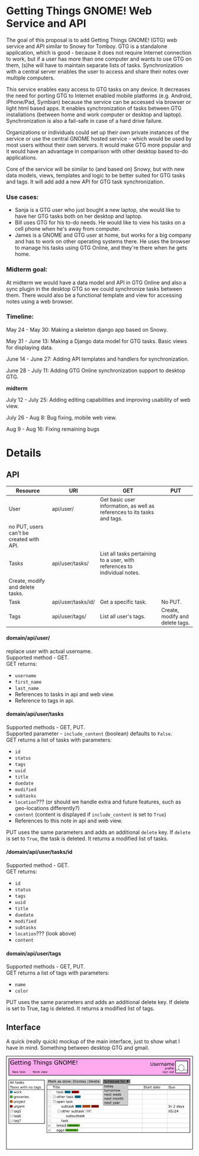 # Getting Things GNOME! Web Service and API

The goal of this proposal is to add Getting Things GNOME! (GTG) web
service and API similar to Snowy for Tomboy. GTG is a standalone
application, which is good - because it does not require Internet
connection to work, but if a user has more than one computer and wants
to use GTG on them, (s)he will have to maintain separate lists of tasks.
Synchronization with a central server enables the user to access and
share their notes over multiple computers.

This service enables easy access to GTG tasks on any device. It
decreases the need for porting GTG to Internet enabled mobile platforms
(e.g. Android, iPhone/Pad, Symbian) because the service can be accessed
via browser or light html based apps. It enables synchronization of
tasks between GTG installations (between home and work computer or
desktop and laptop). Synchronization is also a fail-safe in case of a
hard drive failure.

Organizations or individuals could set up their own private instances of
the service or use the central GNOME hosted service - which would be
used by most users without their own servers. It would make GTG more
popular and it would have an advantage in comparison with other desktop
based to-do applications.

Core of the service will be similar to (and based on) Snowy, but with
new data models, views, templates and logic to be better suited for GTG
tasks and tags. It will add add a new API for GTG task synchronization.

### Use cases:

- Sanja is a GTG user who just bought a new laptop, she would like to
  have her GTG tasks both on her desktop and laptop.
- Bill uses GTG for his to-do needs. He would like to view his tasks
  on a cell phone when he's away from computer.
- James is a GNOME and GTG user at home, but works for a big company
  and has to work on other operating systems there. He uses the
  browser to manage his tasks using GTG Online, and they're there when
  he gets home.

### Midterm goal:

At midterm we would have a data model and API in GTG Online and also a
sync plugin in the desktop GTG so we could synchronize tasks between
them. There would also be a functional template and view for accessing
notes using a web browser.

### Timeline:

May 24 - May 30: Making a skeleton django app based on Snowy.

May 31 - June 13: Making a Django data model for GTG tasks. Basic views
for displaying data.

June 14 - June 27: Adding API templates and handlers for
synchronization.

June 28 - July 11: Adding GTG Online synchronization support to desktop
GTG.

**midterm**

July 12 - July 25: Adding editing capabilities and improving usability
of web view.

July 26 - Aug 8: Bug fixing, mobile web view.

Aug 9 - Aug 16: Fixing remaining bugs

# Details

## API

| Resource | URI | GET | PUT |
|----------|-----|-----|-----|
| User | api/user/ | Get basic user information, as well as references to its tasks and tags. | 
no PUT, users can't be created with API. |
| Tasks | api/user/tasks/ | List all tasks pertaining to a user, with references to individual notes. | 
Create, modify and delete tasks. |
| Task | api/user/tasks/id/ | Get a specific task. | No PUT. |
| Tags | api/user/tags/ | List all user's tags. | Create, modify and delete tags. |

#### domain/api/user/

replace user with actual username.  
Supported method - GET.  
GET returns:

- `username`
- `first_name`
- `last_name`
- References to tasks in api and web view.
- Reference to tags in api.

#### domain/api/user/tasks

Supported methods - GET, PUT.  
Supported parameter - `include_content` (boolean) defaults to `False`.  
GET returns a list of tasks with parameters:

- `id`
- `status`
- `tags`
- `uuid`
- `title`
- `duedate`
- `modified`
- `subtasks`
- `location`??? (or should we handle extra and future features, such as
  geo-locations differently?)
- `content` (content is displayed if `include_content` is set to `True`)
- References to this note in api and web view.

PUT uses the same parameters and adds an additional `delete` key. If
`delete` is set to `True`, the task is deleted. It returns a modified list
of tasks.

#### /domain/api/user/tasks/id

Supported method - GET.  
GET returns:

- `id`
- `status`
- `tags`
- `uuid`
- `title`
- `duedate`
- `modified`
- `subtasks`
- `location`??? (look above)
- `content`

#### domain/api/user/tags

Supported methods - GET, PUT.  
GET returns a list of tags with parameters:

- `name`
- `color`

PUT uses the same parameters and adds an additional delete key. If
delete is set to True, tag is deleted. It returns a modified list of
tags.

## Interface

A quick (really quick) mockup of the main interface, just to show what I
have in mind. Something between desktop GTG and gmail.

![Mockup](2010_jez_mockup1.png)

